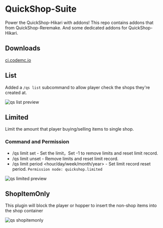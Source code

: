 # QuickShop-Suite
Power the QuickShop-Hikari with addons! This repo contains addons that from QuickShop-Reremake. And some dedicated addons for QuickShop-Hikari.

## Downloads

[ci.codemc.io](https://ci.codemc.io/job/Ghost-chu/job/QuickShop-Suite/)

## List

Added a `/qs list` subcommand to allow player check the shops they're created at.

![qs list preview](https://user-images.githubusercontent.com/30802565/153894547-ff64045b-57e4-43f4-b321-0c427a59366f.png)

## Limited

Limit the amount that player buying/selling items to single shop.

### Command and Permission

* /qs limit set - Set the limit，Set -1 to remove limits and reset limit record.
* /qs limit unset - Remove limits and reset limit record.
* /qs limit period <hour/day/week/month/year> - Set limit record reset period. `Permission node: quickshop.limited`

![qs limited preview](https://user-images.githubusercontent.com/30802565/153894807-83ff6fc8-8e98-4ac4-9a89-f78136279711.png)

## ShopItemOnly

This plugin will block the player or hopper to insert the non-shop items into the shop container

![qs shopitemonly](https://user-images.githubusercontent.com/30802565/153895322-d879a1fa-2293-4c64-80ce-9c580bc7059e.png)
